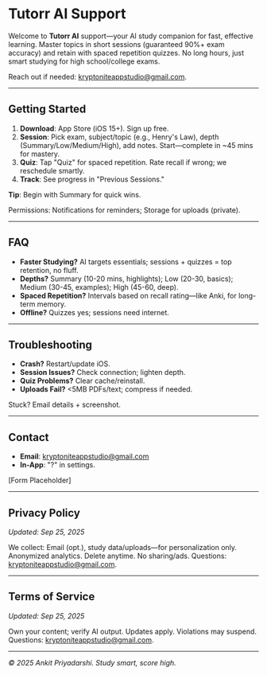 # Tutorr AI Support

Welcome to **Tutorr AI** support—your AI study companion for fast, effective learning. Master topics in short sessions (guaranteed 90%+ exam accuracy) and retain with spaced repetition quizzes. No long hours, just smart studying for high school/college exams.

Reach out if needed: kryptoniteappstudio@gmail.com.

---

## Getting Started
1. **Download**: App Store (iOS 15+). Sign up free.
2. **Session**: Pick exam, subject/topic (e.g., Henry's Law), depth (Summary/Low/Medium/High), add notes. Start—complete in ~45 mins for mastery.
3. **Quiz**: Tap "Quiz" for spaced repetition. Rate recall if wrong; we reschedule smartly.
4. **Track**: See progress in "Previous Sessions."

**Tip**: Begin with Summary for quick wins.

Permissions: Notifications for reminders; Storage for uploads (private).

---

## FAQ
- **Faster Studying?** AI targets essentials; sessions + quizzes = top retention, no fluff.
- **Depths?** Summary (10-20 mins, highlights); Low (20-30, basics); Medium (30-45, examples); High (45-60, deep).
- **Spaced Repetition?** Intervals based on recall rating—like Anki, for long-term memory.
- **Offline?** Quizzes yes; sessions need internet.

---

## Troubleshooting
- **Crash?** Restart/update iOS.
- **Session Issues?** Check connection; lighten depth.
- **Quiz Problems?** Clear cache/reinstall.
- **Uploads Fail?** <5MB PDFs/text; compress if needed.

Stuck? Email details + screenshot.

---

## Contact
- **Email**: kryptoniteappstudio@gmail.com
- **In-App**: "?" in settings.

[Form Placeholder]

---

## Privacy Policy
*Updated: Sep 25, 2025*

We collect: Email (opt.), study data/uploads—for personalization only. Anonymized analytics. Delete anytime. No sharing/ads. Questions: kryptoniteappstudio@gmail.com.

---

## Terms of Service
*Updated: Sep 25, 2025*

Own your content; verify AI output. Updates apply. Violations may suspend. Questions: kryptoniteappstudio@gmail.com.

---

*© 2025 Ankit Priyadarshi. Study smart, score high.*
